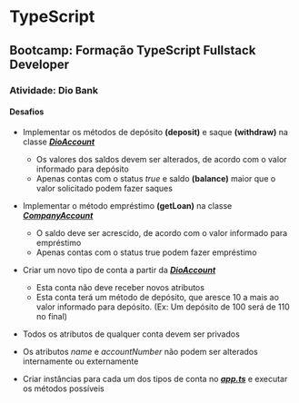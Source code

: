 # TypeScript

## Bootcamp: Formação TypeScript Fullstack Developer

### Atividade: Dio Bank

#### Desafios

- Implementar os métodos de depósito **(deposit)** e saque **(withdraw)** na classe [***DioAccount***](./class/DioAccount.ts)
   - Os valores dos saldos devem ser alterados, de acordo com o valor informado para depósito
   - Apenas contas com o status *true* e saldo **(balance)** maior que o valor solicitado podem fazer saques

- Implementar o método empréstimo **(getLoan)** na classe [***CompanyAccount***](./class/CompanyAccount.ts)
  - O saldo deve ser acrescido, de acordo com o valor informado para empréstimo
  - Apenas contas com o status true podem fazer empréstimo

- Criar um novo tipo de conta a partir da [***DioAccount***](./class/DioAccount.ts)
  - Esta conta não deve receber novos atributos
  - Esta conta terá um método de depósito, que aresce 10 a mais ao valor informado para depósito. (Ex: Um depósito de 100 será de 110 no final)

- Todos os atributos de qualquer conta devem ser privados

- Os atributos *name* e *accountNumber* não podem ser alterados internamente ou externamente

- Criar instâncias para cada um dos tipos de conta no [***app.ts***](./app.ts) e executar os métodos possíveis